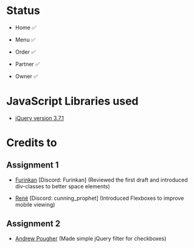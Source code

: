 
# Status

* Home ✅

* Menu ✅

* Order ✅

* Partner ✅

* Owner ✅



# JavaScript Libraries used

* [jQuery version 3.7.1](https://jquery.com/)



# Credits to

## Assignment 1

* [Furinkan](https://discordapp.com/users/351737307293941770) [Discord: Furinkan] (Reviewed the first draft and introduced div-classes to better space elements)

* [René](https://discordapp.com/users/276642068892352513) [Discord: cunning_prophet] (Introduced Flexboxes to improve mobile viewing)

## Assignment 2

* [Andrew Pougher](https://jsfiddle.net/apougher/4ch51z2z/) (Made simple jQuery filter for checkboxes)

